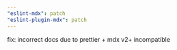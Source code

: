 ```yaml
---
"eslint-mdx": patch
"eslint-plugin-mdx": patch
---
```


fix: incorrect docs due to prettier + mdx v2+ incompatible
